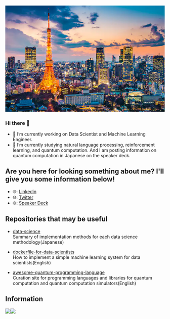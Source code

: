 ![logo](image/tokyo_yakei.png)  

### Hi there 👋

- 🔭 I’m currently working on Data Scientist and Machine Learning Engineer.
- 🌱 I’m currently studying natural language processing, reinforcement learning, and quantum computation. And I am posting information on quantum computation in Japanese on the speaker deck.

## Are you here for looking something about me? I'll give you some information below!

- 🌐: [Linkedin](https://www.linkedin.com/in/toma-tanaka-389919230/)
- 🌐: [Twitter](https://twitter.com/fuyu_quant)
- 🌐: [Speaker Deck](https://speakerdeck.com/fuyu0)

## Repositories that may be useful
- [data-science](https://github.com/fuyu-quant/data-science)  
  Summary of implementation methods for each data science methodology(Japanese)
  
- [dockerfile-for-data-scientists](https://github.com/fuyu-quant/dockerfile-for-data-scientists)  
  How to implement a simple machine learning system for data scientists(English)
  
- [awesome-quantum-programming-language](https://github.com/fuyu-quant/awesome-quantum-programming-languages)  
  Curation site for programming languages and libraries for quantum computation and quantum computation simulators(English)

## Information

<a href="https://github.com/tocoteron">
  <img align="left" height="170px" src="https://github-readme-stats.vercel.app/api?username=fuyu-quant&count_private=true&show_icons=true&theme=dracula" />
</a>
<a href="https://github.com/tocoteron">
  <img align="left" height="170px" src="https://github-readme-stats.vercel.app/api/top-langs/?username=fuyu-quant&layout=compact&theme=dracula" />
</a>

<!--
**fuyu-quant/fuyu-quant** is a ✨ _special_ ✨ repository because its `README.md` (this file) appears on your GitHub profile.

Here are some ideas to get you started:

- 🔭 I’m currently working on ...
- 🌱 I’m currently learning ...
- 👯 I’m looking to collaborate on ...
- 🤔 I’m looking for help with ...
- 💬 Ask me about ...
- 📫 How to reach me: ...
- 😄 Pronouns: ...
- ⚡ Fun fact: ...
-->

